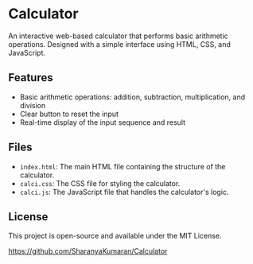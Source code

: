 # Calculator
An interactive web-based calculator that performs basic arithmetic operations. Designed with a simple interface using HTML, CSS, and JavaScript.

## Features

- Basic arithmetic operations: addition, subtraction, multiplication, and division
- Clear button to reset the input
- Real-time display of the input sequence and result


## Files

- `index.html`: The main HTML file containing the structure of the calculator.
- `calci.css`: The CSS file for styling the calculator.
- `calci.js`: The JavaScript file that handles the calculator's logic.



## License

This project is open-source and available under the MIT License.

https://github.com/SharanyaKumaran/Calculator
